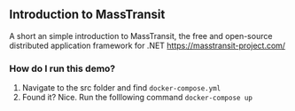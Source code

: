 ## Introduction to MassTransit
A short an simple introduction to MassTransit, the free and open-source distributed application framework for .NET https://masstransit-project.com/

### How do I run this demo?

1. Navigate to the src folder and find `docker-compose.yml`
2. Found it? Nice. Run the folllowing command `docker-compose up`

